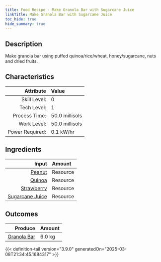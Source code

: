 ```yaml
---
title: Food Recipe - Make Granola Bar with Sugarcane Juice
linkTitle: Make Granola Bar with Sugarcane Juice
toc_hide: true
hide_summary: true
---
```

<!-- This is generated by the MarsSim HelpGenertor, do not edit. -->

## Description
Make granola bar using puffed quinoa/rice/wheat, honey/sugarcane, nuts and dried fruits.

## Characteristics

| Attribute      | Value |
|--------:|:------|
|Skill Level:|0|
|Tech Level:|1|
|Process Time:|50.0 millisols|
|Work Level:|50.0 millisols|
|Power Required:|0.1 kW/hr|

## Ingredients

| Input      | Amount |
|--------:|:------|
|[Peanut](/docs/definitions/resource/peanut)|Resource|1.0 kg|
|[Quinoa](/docs/definitions/resource/quinoa)|Resource|4.0 kg|
|[Strawberry](/docs/definitions/resource/strawberry)|Resource|0.5 kg|
|[Sugarcane Juice](/docs/definitions/resource/sugarcane-juice)|Resource|0.5 kg|

## Outcomes


| Produce      | Amount |
|--------:|:------|
|[Granola Bar](/docs/definitions/resource/granola-bar)|6.0 kg|



{{< definition-tail version="3.9.0" generatedOn="2025-03-08T21:34:45.1684317" >}}




